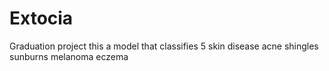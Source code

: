 # Extocia
Graduation project
this a model that classifies 5 skin disease 
acne 
shingles
sunburns
melanoma
eczema
